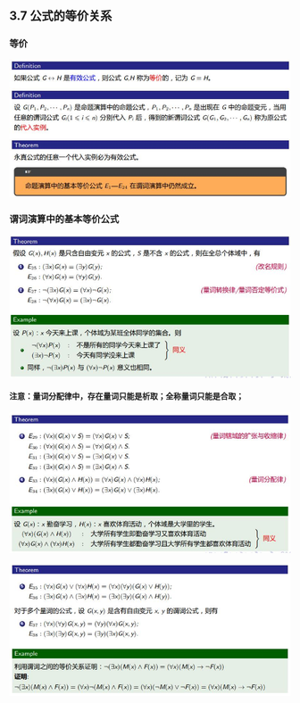 ## 3.7 公式的等价关系
### 等价
![5](https://github.com/Alex5Moon/mooc/blob/master/DiscreteMathematics/3PredicateLogic2/pic/5.JPG)
### 谓词演算中的基本等价公式
![6](https://github.com/Alex5Moon/mooc/blob/master/DiscreteMathematics/3PredicateLogic2/pic/6.JPG)
> 
#### 注意：量词分配律中，存在量词只能是析取；全称量词只能是合取；
![7](https://github.com/Alex5Moon/mooc/blob/master/DiscreteMathematics/3PredicateLogic2/pic/7.JPG)
> 
![8](https://github.com/Alex5Moon/mooc/blob/master/DiscreteMathematics/3PredicateLogic2/pic/8.JPG)

